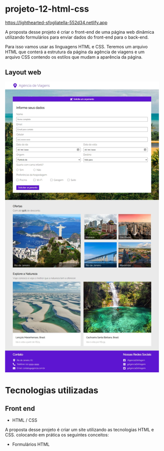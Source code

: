 # projeto-12-html-css

https://lighthearted-sfogliatella-552d34.netlify.app

A proposta desse projeto é criar o front-end de uma página web dinâmica utilizando formulários para enviar dados do front-end para o back-end.

Para isso vamos usar as linguagens HTML e CSS. Teremos um arquivo HTML que conterá a estrutura da página da agência de viagens e um arquivo CSS contendo os estilos que mudam a aparência da página.

## Layout web
![Web 1](https://github.com/dev-jefferson-lopes/projeto-12-html-css/blob/main/assets/img/layout.jpeg)

# Tecnologias utilizadas
## Front end
- HTML / CSS 

A proposta desse projeto é criar um site utilizando as tecnologias HTML e CSS. colocando em prática os seguintes conceitos:

- Formulários HTML